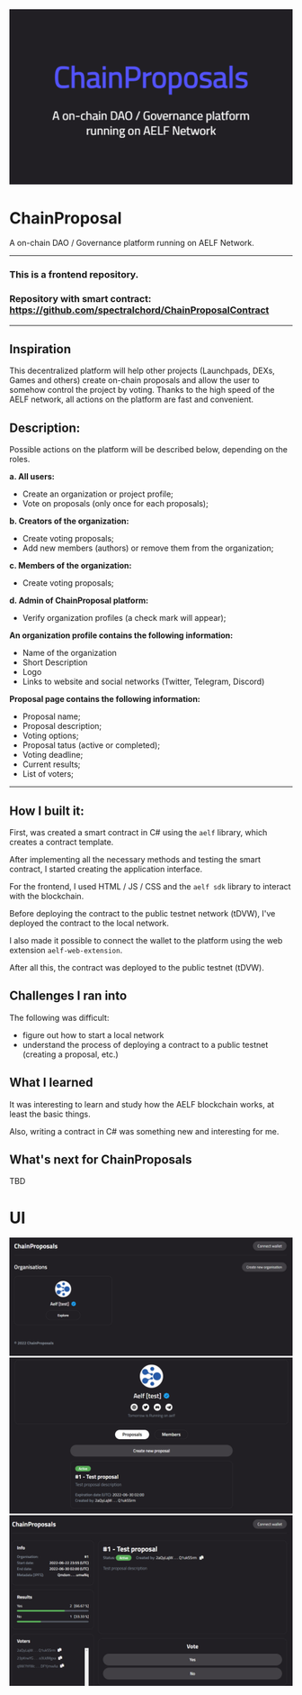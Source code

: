 <img src="ChainProposal.png" width="770">

# ChainProposal

A on-chain DAO / Governance platform running on AELF Network.

-----

### This is a frontend repository.

### Repository with smart contract: https://github.com/spectralchord/ChainProposalContract

---


## Inspiration

This decentralized platform will help other projects (Launchpads, DEXs, Games and others) create on-chain proposals and allow the user to somehow control the project by voting. Thanks to the high speed of the AELF network, all actions on the platform are fast and convenient.


## Description:

Possible actions on the platform will be described below, depending on the roles.

**a. All users:**
- Create an organization or project profile;
- Vote on proposals (only once for each proposals);

**b. Creators of the organization:**
- Create voting proposals;
- Add new members (authors) or remove them from the organization;

**c. Members of the organization:**
- Create voting proposals;

**d. Admin of ChainProposal platform:**
- Verify organization profiles (a check mark will appear);

**An organization profile contains the following information:**
- Name of the organization
- Short Description
- Logo
- Links to website and social networks (Twitter, Telegram, Discord)

**Proposal page contains the following information:**
- Proposal name;
- Proposal description;
- Voting options;
- Proposal tatus (active or completed);
- Voting deadline;
- Current results;
- List of voters;

---


## How I built it:

First, was created a smart contract in C# using the `aelf` library, which creates a contract template.

After implementing all the necessary methods and testing the smart contract, I started creating the application interface.

For the frontend, I used HTML / JS / CSS  and the `aelf sdk` library to interact with the blockchain.

Before deploying the contract to the public testnet network (tDVW), I've deployed the contract to the local network.

I also made it possible to connect the wallet to the platform using the web extension `aelf-web-extension`.

After all this, the contract was deployed to the public testnet (tDVW).

## Challenges I ran into

The following was difficult:
- figure out how to start a local network
- understand the process of deploying a contract to a public testnet (creating a proposal, etc.)

## What I learned 

It was interesting to learn and study how the AELF blockchain works, at least the basic things. 

Also, writing a contract in C# was something new and interesting for me. 



## What's next for ChainProposals

TBD


# UI

<img src="image-home.png">

<img src="image-organisation.png">

<img src="image-proposal.png">
